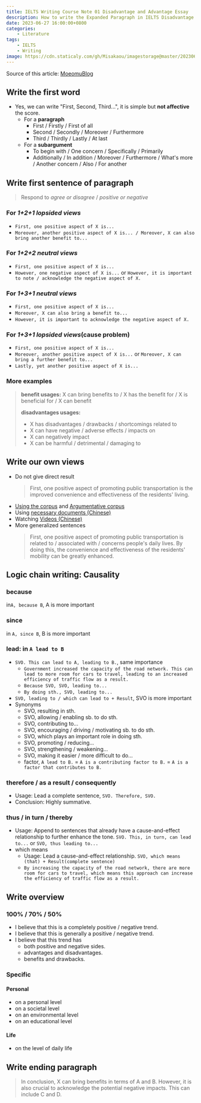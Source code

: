 ```yaml
---
title: IELTS Writing Course Note 01 Disadvantage and Advantage Essay
description: How to write the Expanded Paragraph in IELTS Disadvantage and Advantage Essay
date: 2023-06-27 16:00:00+0800
categories:
    - Literature
tags:
    - IELTS
    - Writing
image: https://cdn.staticaly.com/gh/Misakaou/imagestorage@master/20230630/IELTS-Writing-Course-Note-01-Disadvantage-and-Advantage-Essay.1t76xiwq5tx.webp
---
```


Source of this article: [MoeomuBlog](/posts/ielts-writing-course-note-01-disadvantage-and-advantage-essay/)

## Write the first word

- Yes, we can write "First, Second, Third...", it is simple but **not affective** the score.
  - For a **paragraph**
    - First / Firstly / First of all
    - Second / Secondly / Moreover / Furthermore
    - Third / Thirdly / Lastly / At last
  - For a **subargument**
    - To begin with / One concern / Specifically / Primarily
    - Additionally / In addition / Moreover / Furthermore / What's more / Another concern / Also / For another

## Write first sentence of paragraph

> Respond to *agree or disagree* / *positive or negative*

### For *1+2+1 lopsided views*

- `First, one positive aspect of X is...`
- `Moreover, another positive aspect of X is... / Moreover, X can also bring another benefit to...`

### For *1+2+2 neutral views*

- `First, one positive aspect of X is...`
- `However, one negative aspect of X is...` or `However, it is important to note / acknowledge the negative aspect of X.`

### For *1+3+1 neutral views*

- `First, one positive aspect of X is...`
- `Moreover, X can also bring a benefit to...`
- `However, it is important to acknowledge the negative aspect of X.`

### For *1+3+1 lopsided views*(cause problem)

- `First, one positive aspect of X is...`
- `Moreover, another positive aspect of X is...` or `Moreover, X can bring a further benefit to...`
- `Lastly, yet another positive aspect of X is...`

### More examples

> **benefit usages:** X can bring benefits to / X has the benefit for / X is beneficial for / X can benefit
>
> **disadvantages usages:**
>
> - X has disadvantages / drawbacks / shortcomings related to
> - X can have negative / adverse effects / impacts on
> - X can negatively impact
> - X can be harmful / detrimental / damaging to

## Write our own views

- Do not give direct result
  > First, one positive aspect of promoting public transportation is the improved convenience and effectiveness of the residents' living.
- [Using the corpus](IELTS-Essay-AdvancedVocabulary.md) and [Argumentative corpus](IELTS-Essay-ArgumentativeCorpus.md)
- Using [necessary documents (Chinese)](https://disk.moeomu.com/Global-OneDrive/VideoTutorial/Language-%5B%E4%B9%9D%E5%88%86%E5%AD%A6%E9%95%BF%5D%5B6%E6%9C%88%5D%E9%9B%85%E6%80%9D%E5%86%99%E4%BD%9C21%E5%A4%A9%E5%86%B27%E8%AE%A1%E5%88%92/Documents.zip)
- Watching [Videos (Chinese)](https://disk.moeomu.com/Global-OneDrive/VideoTutorial/Language-%5B%E4%B9%9D%E5%88%86%E5%AD%A6%E9%95%BF%5D%5B6%E6%9C%88%5D%E9%9B%85%E6%80%9D%E5%86%99%E4%BD%9C21%E5%A4%A9%E5%86%B27%E8%AE%A1%E5%88%92)
- More generalized sentences
  > First, one positive aspect of promoting public transportation is related to / associated with / concerns people's daily lives. By doing this, the convenience and effectiveness of the residents' mobility can be greatly enhanced.

## Logic chain writing: Causality

### because

in`A, because B`, A is more important

### since

in `A, since B`, B is more important

### lead: in `A lead to B`

- `SVO. This can lead to A, leading to B.`, same importance
  - `Government increased the capacity of the road network. This can lead to more room for cars to travel, leading to an increased efficiency of traffic flow as a result.`
  - `Because SVO, SVO, leading to...`
  - `By doing sth., SVO, leading to...`
- `SVO, leading to / which can lead to + Result`, SVO is more important
- Synonyms
  - SVO, resulting in sth.
  - SVO, allowing / enabling sb. to do sth.
  - SVO, contributing to...
  - SVO, encouraging / driving / motivating sb. to do sth.
  - SVO, which plays an important role in doing sth.
  - SVO, promoting / reducing...
  - SVO, strengthening / weakening...
  - SVO, making it easier / more difficult to do...
  - factor, `A lead to B.` = `A is a contributing factor to B.` = `A is a factor that contributes to B.`

### therefore / as a result / consequently

- Usage: Lead a complete sentence, `SVO. Therefore, SVO.`
- Conclusion: Highly summative.

### thus / in turn / thereby

- Usage: Append to sentences that already have a cause-and-effect relationship to further enhance the tone. `SVO. This, in turn, can lead to...` or `SVO, thus leading to...`
- which means
  - Usage: Lead a cause-and-effect relationship. `SVO, which means (that) + Result(complete sentence)`
  - `By increasing the capacity of the road network, there are more room for cars to travel, which means this approach can increase the efficiency of traffic flow as a result.`

## Write overview

### 100% / 70% / 50%

- I believe that this is a completely positive / negative trend.
- I believe that this is generally a positive / negative trend.
- I believe that this trend has
  - both positive and negative sides.
  - advantages and disadvantages.
  - benefits and drawbacks.

### Specific

#### Personal

- on a personal level
- on a societal level
- on an environmental level
- on an educational level

#### Life

- on the level of daily life

## Write ending paragraph

> In conclusion, X can bring benefits in terms of A and B. However, it is also crucial to acknowledge the potential negative impacts. This can include C and D.
